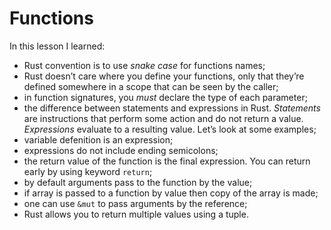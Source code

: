 # Functions

In this lesson I learned:

 - Rust convention is to use *snake case* for functions names;
 - Rust doesn’t care where you define your functions, only that they’re defined somewhere in a scope that can be seen by the caller;
 - in function signatures, you *must* declare the type of each parameter;
 - the difference between statements and expressions in Rust. *Statements* are instructions that perform some action and do not return a value. *Expressions* evaluate to a resulting value. Let’s look at some examples;
 - variable defenition is an expression;
 - expressions do not include ending semicolons;
 - the return value of the function is the final expression. You can return early by using keyword `return`;
 - by default arguments pass to the function by the value;
 - if array is passed to a function by value then copy of the array is made;
 - one can use `&mut` to pass arguments by the reference;
 - Rust allows you to return multiple values using a tuple.

